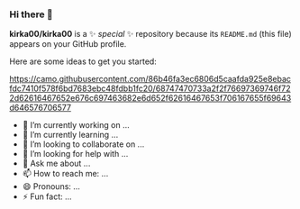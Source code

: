 ### Hi there 👋


**kirka00/kirka00** is a ✨ _special_ ✨ repository because its `README.md` (this file) appears on your GitHub profile.

Here are some ideas to get you started:

https://camo.githubusercontent.com/86b46fa3ec6806d5caafda925e8ebacfdc7410f578f6bd7683ebc48fdbb1fc20/68747470733a2f2f76697369746f722d62616467652e676c697463682e6d652f62616467653f706167655f69643d646576706577


- 🔭 I’m currently working on ...
- 🌱 I’m currently learning ...
- 👯 I’m looking to collaborate on ...
- 🤔 I’m looking for help with ...
- 💬 Ask me about ...
- 📫 How to reach me: ...
- 😄 Pronouns: ...
- ⚡ Fun fact: ...

